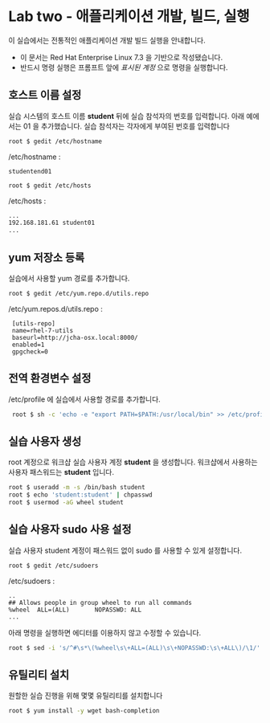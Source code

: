 Lab two - 애플리케이션 개발, 빌드, 실행
===

이 실습에서는 전통적인 애플리케이션 개발 빌드 실행을 안내합니다. 

* 이 문서는 Red Hat Enterprise Linux 7.3 을 기반으로 작성됐습니다.
* 반드시 명령 실행은 프롬프트 앞에 *표시된 계정* 으로 명령을 실행합니다.  

## 호스트 이름 설정

실습 시스템의 호스트 이름 **student** 뒤에 실습 참석자의 번호를 입력합니다. 
아래 예에서는 01 을 추가했습니다. 실습 참석자는 각자에게 부여된 번호를 입력합니다

```bash
root $ gedit /etc/hostname
```
/etc/hostname : 
```
studentend01
```

```bash
root $ gedit /etc/hosts
```
/etc/hosts : 
```bash
...
192.168.181.61 student01
...
```

## yum 저장소 등록

실습에서 사용할 yum 경로를 추가합니다. 

```bash
root $ gedit /etc/yum.repo.d/utils.repo
```
/etc/yum.repos.d/utils.repo : 

```
 [utils-repo]
 name=rhel-7-utils
 baseurl=http://jcha-osx.local:8000/
 enabled=1
 gpgcheck=0
```


## 전역 환경변수 설정

/etc/profile 에 실습에서 사용할 경로를 추가합니다.

```bash
 root $ sh -c 'echo -e "export PATH=$PATH:/usr/local/bin" >> /etc/profile' 
```

## 실습 사용자 생성

root 계정으로 워크샵 실습 사용자 계정 **student** 을 생성합니다. 
워크샵에서 사용하는 사용자 패스워드는 **student** 입니다.

```bash
root $ useradd -m -s /bin/bash student
root $ echo 'student:student' | chpasswd
root $ usermod -aG wheel student
``` 

## 실습 사용자 sudo 사용 설정
실습 사용자 student 계정이 패스워드 없이 sudo 를 사용할 수 있게 설정합니다.


```bash
root $ gedit /etc/sudoers
```

/etc/sudoers :

```
..
## Allows people in group wheel to run all commands
%wheel  ALL=(ALL)       NOPASSWD: ALL
...
```
아래 명령을 실행하면 에디터를 이용하지 않고 수정할 수 있습니다.
```bash 
root $ sed -i 's/^#\s*\(%wheel\s\+ALL=(ALL)\s\+NOPASSWD:\s\+ALL\)/\1/' /etc/sudoers
```

## 유틸리티 설치

원할한 실습 진행을 위해 몇몇 유틸리티를 설치합니다

```bash
root $ yum install -y wget bash-completion 
```


 